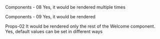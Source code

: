 Components - 08
Yes, it would be rendered multiple times

Components - 09
Yes, it would be rendered

Props-02
It would be rendered only the rest of the Welcome component.
Yes, default values can be set in different ways